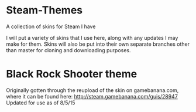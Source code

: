 # Steam-Themes
A collection of skins for Steam I have

I will put a variety of skins that I use here, along with any updates I may make for them.
Skins will also be put into their own separate branches other than master for cloning and downloading purposes.


# Black Rock Shooter theme
Originally gotten through the reupload of the skin on gamebanana.com, where it can be found here: http://steam.gamebanana.com/guis/28947
Updated for use as of 8/5/15
